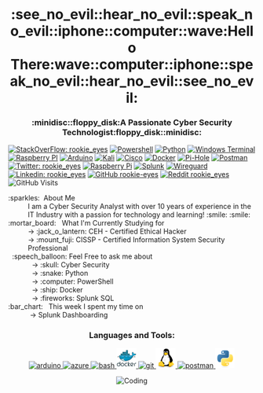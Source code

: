 <h1 align="center">:see_no_evil::hear_no_evil::speak_no_evil::iphone::computer::wave:Hello There:wave::computer::iphone::speak_no_evil::hear_no_evil::see_no_evil:</h1>
<h3 align="center">:minidisc::floppy_disk:A Passionate Cyber Security Technologist:floppy_disk::minidisc:</h3>

[![StackOverFlow: rookie_eyes](https://img.shields.io/badge/stack%20overflow-FE7A16?logo=stack-overflow&logoColor=white&style=for-the-badge)](https://stackoverflow.com/users/22803423/rookie-eyes)
[![Powershell](https://img.shields.io/badge/powershell-5391FE?style=for-the-badge&logo=powershell&logoColor=white)](https://learn.microsoft.com/en-us/powershell/scripting/overview?view=powershell-7.3)
[![Python](https://img.shields.io/badge/python-3670A0?style=for-the-badge&logo=python&logoColor=ffdd54)](https://www.python.org/)
[![Windows Terminal](https://img.shields.io/badge/windows%20terminal-4D4D4D?style=for-the-badge&logo=windows%20terminal&logoColor=white)](https://github.com/microsoft/terminal)
[![Raspberry PI](https://img.shields.io/badge/Raspberry%20Pi-A22846?style=for-the-badge&logo=Raspberry%20Pi&logoColor=white)](https://www.raspberrypi.org/)
[![Arduino](https://img.shields.io/badge/Arduino-00979D?style=for-the-badge&logo=Arduino&logoColor=white)](https://www.arduino.cc/)
[![Kali](https://img.shields.io/badge/Kali-268BEE?style=for-the-badge&logo=kalilinux&logoColor=white)](https://www.kali.org/)
[![Cisco](https://img.shields.io/badge/cisco-%23049fd9.svg?style=for-the-badge&logo=cisco&logoColor=black)](https://www.cisco.com/site/uk/en/index.html)
[![Docker](https://img.shields.io/badge/docker-%230db7ed.svg?style=for-the-badge&logo=docker&logoColor=white)](https://www.docker.com/)
[![Pi-Hole](https://img.shields.io/badge/pihole-%2396060C.svg?style=for-the-badge&logo=pi-hole&logoColor=white)](https://pi-hole.net/)
[![Postman](https://img.shields.io/badge/Postman-FF6C37?style=for-the-badge&logo=postman&logoColor=white)](https://www.postman.com/)
[![Twitter: rookie_eyes](https://img.shields.io/twitter/follow/rookie_eyes?style=social)](https://twitter.com/rookie_eyes)
[![Raspberry Pi](https://img.shields.io/badge/-RaspberryPi-C51A4A?style=for-the-badge&logo=Raspberry-Pi)](https://www.raspberrypi.org/)
[![Splunk](https://img.shields.io/badge/splunk-%23000000.svg?style=for-the-badge&logo=splunk&logoColor=white)](https://www.splunk.com/)
[![Wireguard](https://img.shields.io/badge/wireguard-%2388171A.svg?style=for-the-badge&logo=wireguard&logoColor=white)](https://www.wireguard.com/)
[![Linkedin: rookie_eyes](https://img.shields.io/badge/-HuwJones-blue?style=flat-square&logo=Linkedin&logoColor=white&link=https://www.linkedin.com/in/huw-laurence-jones-mbcs-cnss-b5389094/)](https://www.linkedin.com/in/huw-laurence-jones-mbcs-cnss-b5389094/)
[![GitHub rookie-eyes](https://img.shields.io/github/followers/rookie-eyes?label=follow&style=social)](https://github.com/rookie-eyes)
[![Reddit rookie_eyes](https://aleen42.github.io/badges/src/reddit.svg)](https://www.reddit.com/user/rookie_eyes/)
![GitHub Visits](https://komarev.com/ghpvc/?username=rookie-eyes&label=Profile%20views&color=0e75b6&style=flat)

<dl>
 <dt>:sparkles:&nbsp; About Me</dt>
 <dd>I am a Cyber Security Analyst with over 10 years of experience in the IT Industry with a passion for technology and learning! :smile: :smile: </dd>
 <dt>:mortar_board: &nbsp; What I'm Currently Studying for</dt>
 <dd>&rarr; :jack_o_lantern: CEH - Certified Ethical Hacker</dd>
 <dd>&rarr; :mount_fuji: CISSP - Certified Information System Security Professional</dd>
 <dt>&nbsp; :speech_balloon: Feel Free to ask me about</dt>
 <dd>&nbsp; &rarr; :skull: Cyber Security </dd>
 <dd>&nbsp; &rarr; :snake: Python </dd>
 <dd>&nbsp; &rarr; :computer: PowerShell </dd>
 <dd>&nbsp; &rarr; :ship: Docker </dd>
 <dd>&nbsp; &rarr; :fireworks: Splunk SQL </dd>
 <dt>:bar_chart: &nbsp; This week I spent my time on </dt>
 <dd>&nbsp;&rarr; Splunk Dashboarding</dd>
</dl>


<h3 align="center">Languages and Tools:</h3>
<p align="center"> <a href="https://www.arduino.cc/" target="_blank" rel="noreferrer"> <img src="https://cdn.worldvectorlogo.com/logos/arduino-1.svg" alt="arduino" width="40" height="40"/> </a> <a href="https://azure.microsoft.com/en-in/" target="_blank" rel="noreferrer"> <img src="https://www.vectorlogo.zone/logos/microsoft_azure/microsoft_azure-icon.svg" alt="azure" width="40" height="40"/> </a> <a href="https://www.gnu.org/software/bash/" target="_blank" rel="noreferrer"> <img src="https://www.vectorlogo.zone/logos/gnu_bash/gnu_bash-icon.svg" alt="bash" width="40" height="40"/> </a> <a href="https://www.docker.com/" target="_blank" rel="noreferrer"> <img src="https://raw.githubusercontent.com/devicons/devicon/master/icons/docker/docker-original-wordmark.svg" alt="docker" width="40" height="40"/> </a> <a href="https://git-scm.com/" target="_blank" rel="noreferrer"> <img src="https://www.vectorlogo.zone/logos/git-scm/git-scm-icon.svg" alt="git" width="40" height="40"/> </a> <a href="https://www.linux.org/" target="_blank" rel="noreferrer"> <img src="https://raw.githubusercontent.com/devicons/devicon/master/icons/linux/linux-original.svg" alt="linux" width="40" height="40"/> </a> <a href="https://postman.com" target="_blank" rel="noreferrer"> <img src="https://www.vectorlogo.zone/logos/getpostman/getpostman-icon.svg" alt="postman" width="40" height="40"/> </a> <a href="https://www.python.org" target="_blank" rel="noreferrer"> <img src="https://raw.githubusercontent.com/devicons/devicon/master/icons/python/python-original.svg" alt="python" width="40" height="40"/> </a> </p>

<p align="center">
<img alt="Coding" width ="400" src="https://user-images.githubusercontent.com/74038190/212284158-e840e285-664b-44d7-b79b-e264b5e54825.gif">
<p/>


